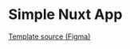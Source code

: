<h1>Simple Nuxt App</h1>
<a href="https://www.figma.com/file/i0ELJSOKkwXMjPH5JGeHRU/%D0%A2%D0%95%D0%A1%D0%A2?node-id=0%3A1">Template source (Figma)</a>
